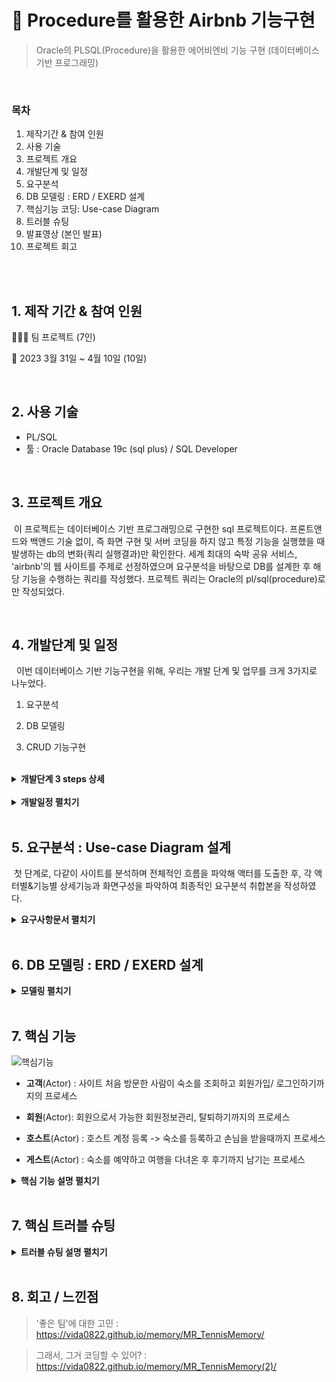 # :pushpin: Procedure를 활용한 Airbnb 기능구현 

> Oracle의 PLSQL(Procedure)을 활용한 에어비엔비 기능 구현 (데이터베이스 기반 프로그래밍) 

</br> 

### 목차

1. 제작기간 & 참여 인원  <br>
2. 사용 기술  <br>
3. 프로젝트 개요<br>
4. 개발단계 및 일정  <br>
5. 요구분석 
6. DB 모델링 : ERD / EXERD 설계    <br>
8. 핵심기능 코딩: Use-case Diagram    <br>
9. 트러블 슈팅  <br>
10. 발표영상 (본인 발표) 
11. 프로젝트 회고 <br>

</br></br>



## 1. 제작 기간 & 참여 인원 

👩‍👧‍👧 팀 프로젝트 (7인)<br>

📆 2023 3월 31일 ~ 4월 10일 (10일)  <br>

</br>

## 2. 사용 기술  

- PL/SQL <br>
- 툴 : Oracle Database 19c (sql plus) / SQL Developer    <br>

</br>



## 3. 프로젝트 개요

​	이 프로젝트는 데이터베이스 기반 프로그래밍으로 구현한 sql 프로젝트이다. 프론트앤드와 백앤드 기술 없이, 즉 화면 구현 및 서버 코딩을 하지 않고 특정 기능을 실행했을 때 발생하는 db의 변화(쿼리 실행결과)만 확인한다. 세계 최대의 숙박 공유 서비스, 'airbnb'의 웹 사이트를 주제로 선정하였으며 요구분석을 바탕으로 DB를 설계한 후 해당 기능을 수행하는 쿼리를 작성했다. 프로젝트 쿼리는 Oracle의 pl/sql(procedure)로만 작성되었다.

</br>



## 4. 개발단계 및 일정 

​	 이번 데이터베이스 기반 기능구현을 위해, 우리는 개발 단계 및 업무를 크게 3가지로 나누었다.  <br>

1. 요구분석  <br>

2. DB 모델링  <br>

3. CRUD 기능구현  <br> </br>

   

<details>
<summary><b> 개발단계 3 steps 상세</b></summary>
<div markdown="1">

**1st step : [요구분석]** <br>

1. **핵심 업무 프로세스 파악** : 사이트 전체적인 흐름 파악 => 액터 도출  <br>
2. **디테일한 기능 파악** : 각 액터별&기능별 상세한 기능/화면구성 파악  <br>
3. **요구분석서 작성** : 팀원들과 충분한 논의 후 최종적인 요구분석 취합본 작성 <br> </br>


**2nd step : [DB 모델링]** (**다같이)*<br>

1) **개념적 DB 모델링**<br>

    : 1-개체(entity) 추출 2-속성(Attribute)추출 3-관계(R)정의 => ERD *<br>

2) **논리적 DB 모델링** <br>

   1- ERD를 보고 1:1로 매칭시키는 매핑규칙(mapping rule)에 따라 스키마를 설계 => eXERD * <br>

   2- 정규화 <br>

   3- 사용할 DBMS 결정 	<br>

3) **물리적 DB 모델링** : 자료형, 크기, 역정규화 <br>

   - 컬럼 확정: 타입, 크기 <br>

   - 데이터의 사용량 분석해서 효율적인 데이터베이스가 될 수 있도록 역정규화 작업 <br>

   - 성능위해 인덱스 처리 <br>

 4) **DB 구축** : 테이블 생성 및 데이터 입력 <br>

    * 설계한 스키마에 따라 테이블을 생성한다</br>

      

**3rd step : [쿼리 작성: CRUD 기능구현]** (**3팀으로 나눠서 분담작업)*  <br>

: 데이터 처리 과정  (**상세한 요구분석 바탕**으로 실제로 그 작업을 쿼리로 구현)  <br>

* **데이터 조회** : 프로세스상 중요한 필수 표시 페이지를 구현, 데이터를 조회한다 - **SELECT** <br>

* **데이터 입력** : 각 스키마에 맞는 데이터를 입력하여 테이블을 채운다 -**INSERT** <br>

* **데이터 수정** : 변경사항을 반영하는 기능을 구현한다 - **UPDATE**  <br>

* **데이터 삭제** : 등록한 데이터들을 다시 삭제하는 기능을 구현한다 - **DELETE** <br>

* **권한 처리** : 각 사용자에 따라 권한(사용가능한 기능)을 설정해 부여한다 - **기능 구현 후 권한설정코딩 추가**<br>

</div>
</details>

</br>

<details>
<summary><b> 개발일정 펼치기</b></summary>
<div markdown="1">

​	위의 개발 단계 및 각 업무 내용을 기반해 개발일정을 다음과 같이 수립했다. 

**03/31 (금)** 각자 전반적인 프로세스 파악 후 요구분석 양식 채워오기 

**04/01 (토)** 요구분석 완료 

**04/02 (일)** 요구분석서 취합본 작성  

------------- *요구분석(서)* ----------------- 

**04/03 (월)** 개념적 DB 모델링 (ERD 작성) 

**04/04 (화)** 물리적 DB 모델링 (eXERD 작성) 

**04/05 (수)** DB 구축 (테이블 생성&데이터 엑셀로 정리 후 임포트)  +  구현할 페이지와 기능정리 & 쿼리 역할분담 

-------------*DB 모델링* ----------------------

**04/06 (목)** 기능구현(쿼리작업) 

**04/07 (금)** 기능구현(쿼리작업) 

----------------*쿼리작업* ---------------

**04/08 (토)** 기능구현(쿼리작업완료) + 발표준비 병행 

**04/09 (일)** 발표준비

---------------*ppt+ 발표준비* ---------------- 

**04/10 (월)** 발표일! 

</div>
</details>

</br>

## 5. 요구분석 : Use-case Diagram 설계 

​	첫 단계로, 다같이 사이트를 분석하며 전체적인 흐름을 파악해 액터를 도출한 후, 각 액터별&기능별 상세기능과 화면구성을 파악하여 최종적인 요구분석 취합본을 작성하였다.

<details>
<summary><b> 요구사항문서 펼치기</b></summary>
<div markdown="1">

<img width="625" alt="요구분석1" src="https://github.com/Vida0822/Airbnb_Oracle-PLSQL-Project/assets/132312673/4199f32d-01ff-44a1-b1ad-e42fc912dd7c">
<img width="625" alt="요구분석2" src="https://github.com/Vida0822/Airbnb_Oracle-PLSQL-Project/assets/132312673/fb136df1-4c2b-46fd-8b7f-10a32eec5f8f">
<img width="625" alt="요구분석3" src="https://github.com/Vida0822/Airbnb_Oracle-PLSQL-Project/assets/132312673/e648d9eb-82b4-4262-b770-5d712d7458b8">
<img width="625" alt="요구분석4" src="https://github.com/Vida0822/Airbnb_Oracle-PLSQL-Project/assets/132312673/4e2428f0-a9c5-4773-814a-6e581b142df5">
<img width="625" alt="요구분석5" src="https://github.com/Vida0822/Airbnb_Oracle-PLSQL-Project/assets/132312673/306c2004-5c89-470d-a111-c6cc6ae933a9">
<img width="625" alt="요구분석6" src="https://github.com/Vida0822/Airbnb_Oracle-PLSQL-Project/assets/132312673/91c88ad9-2c0b-496e-8fa8-c82758836624">
<img width="625" alt="요구분석7" src="https://github.com/Vida0822/Airbnb_Oracle-PLSQL-Project/assets/132312673/5922653f-048c-4ea8-aa10-01e57dab9626">
<img width="625" alt="요구분석8" src="https://github.com/Vida0822/Airbnb_Oracle-PLSQL-Project/assets/132312673/863153b3-aba8-451d-9f9c-9ace24e17289">
<img width="625" alt="요구분석9" src="https://github.com/Vida0822/Airbnb_Oracle-PLSQL-Project/assets/132312673/4cb59dba-659b-4d31-81ee-6951e13001bb">
<img width="625" alt="요구분석10" src="https://github.com/Vida0822/Airbnb_Oracle-PLSQL-Project/assets/132312673/8bc11931-e3ee-4ac9-8428-954b2d38046a">
<img width="625" alt="요구분석11" src="https://github.com/Vida0822/Airbnb_Oracle-PLSQL-Project/assets/132312673/6ad4876a-769c-4a45-bb83-3792ea2d2f40">
<img width="625" alt="요구분석12" src="https://github.com/Vida0822/Airbnb_Oracle-PLSQL-Project/assets/132312673/bc013c4b-782e-4dca-8ca2-e7765d019a4b">
<img width="625" alt="요구분석13" src="https://github.com/Vida0822/Airbnb_Oracle-PLSQL-Project/assets/132312673/53183c9c-47b8-41ae-860d-9305a2c6f094">

</div>
</details>

</br>


## 6. DB 모델링 : ERD / EXERD 설계

<details>
<summary><b> 모델링 펼치기 </b></summary>
<div markdown="1">

### 6.1. 개체 및 속성 정리 

<img width="625" alt="개체정리1" src="https://github.com/Vida0822/Airbnb_Oracle-PLSQL-Project/assets/132312673/3b487bb8-6578-4893-a69e-6dd0eb424b88">
<img width="625" alt="개체정리2" src="https://github.com/Vida0822/Airbnb_Oracle-PLSQL-Project/assets/132312673/55ba9768-a04f-4f93-b270-05be7164b6eb">
<img width="625" alt="개체정리3" src="https://github.com/Vida0822/Airbnb_Oracle-PLSQL-Project/assets/132312673/90a26990-7e10-42d8-ad5f-1dcdb2a1db9e">

</br>



### 6.2. 개념적 모델링 : ERD 설계  

​	위와 같은 요구분석을 바탕으로, 우리는 개체 및 속성을 추출한후 개체간의 관계를 정의하는 개념적 모델링을 통해 erd를 설계했다. 개체와 속성을 필기?로 정리할 땐 테이블간 관계를 명확히 파악하기 위해 편의상 기본키 및 외래키를 PK,FK로 표시하며 모두 작성해주었고 erd는 설계 규칙에 따라 외래키를 생략하고 PK대신 밑줄로 기본키임을 나타냈다. 

![에어비앤비_DB모델링_개념적모델링(erd)](https://github.com/Vida0822/Airbnb_Oracle-PLSQL-Project/assets/132312673/98d5d17e-12c1-4607-b9c4-d28d2783b4a2)








### 6.3. 물리적, 논리적 모델링 : eXERD 설계  

​	개념적 모델링을 마친 후 설계한 ERD를 1:1로 매칭시키는 매핑규칙(mapping rule)에 따라 DBMS가 지원하는 스키마로 설계하는 정규화 과정(논리적 모델링)과 세부적인 칼럼의 종류 및 자료형과 크기를 확정하고 효율적인 데이터베이스가 되도록 역정규화하는 물리적 모델링을 진행했다. <br>

​	

- **사용 툴: eXERD**

![eXERD](https://github.com/Vida0822/Airbnb_Oracle-PLSQL-Project/assets/132312673/78875f7e-b042-4304-8b68-0eafcc9b614b)

​	


### 6.4. DB 구축 : 테이블 생성 , 데이터 임포트 

1. 테이블 생성

   exerd의 '포워드 엔지니어링' 기능을 활용해 바로 sql developer상의 계정 어쩌구에 쉽게 db를 설계해주었다

2. 데이터 임포트  

​	설계한 eXERD에 따라 실제 사이트를 바탕으로 테이블에 넣어줄 데이터들을 엑셀에 정리한 후 , sql developer의 '데이터 임포트' 기능을 활용해 정리한 데이터를 각 테이블에 맞춰 넣어주었다. 

-> 링크 : 구글 스프레드 시트 

</div>
</details>

</br>



## 7. 핵심 기능




![핵심기능](https://github.com/Vida0822/TennisCounter_Java-Interface-Project/assets/132312673/76f2e20b-0c59-4eeb-914e-828974d0aaac)

* **고객**(Actor) : 사이트 처음 방문한 사람이 숙소를 조회하고 회원가입/ 로그인하기까지의 프로세스 <br>

* **회원**(Actor): 회원으로서 가능한  회원정보관리, 탈퇴하기까지의 프로세스   <br>

* **호스트**(Actor) : 호스트 계정 등록 -> 숙소를 등록하고 손님을 받을때까지 프로세스<br>

* **게스트**(Actor) : 숙소를 예약하고 여행을 다녀온 후 후기까지 남기는 프로세스 <br>



<details>
<summary><b>핵심 기능 설명 펼치기</b></summary>
<div markdown="1">


### 7.1. 액터 : 사용자

![핵심기능](https://github.com/Vida0822/TennisCounter_Java-Interface-Project/assets/132312673/76f2e20b-0c59-4eeb-914e-828974d0aaac)

* **숙소 목록조회** :pushpin: [코드 확인](https://github.com/Vida0822/TennisCounter_Java-Interface-Project/blob/08c639b660efbea0407afeea07b35e378ce73ed1/tennis/src/tennis/TennisMain.java#L66-L75)

  - 익명 프로시저 'up_roomMainPage'의 매개변수로 '숙소 유형(rm_type)'을 전달받아 해당 숙소 유형으로 숙소사진, 숙소 이름, 숙소 위치, 1박당 요금을 조회(select)하는 cursor을 선언한다.
  - 해당 커서에서 한 레코드씩 읽어와 해당 숙소 유형에 해당하는 숙소들을 형식에 맞춰 LOOP 반복문으로 출력하며 더 이상 조회된 레코드가 없을 때 종료한다. 
  - 숙소 유형이 입력되지 않으면 예외를 발생시킨다. 

* **숙소 상세조회** :pushpin: [코드 확인](https://github.com/Vida0822/TennisCounter_Java-Interface-Project/blob/08c639b660efbea0407afeea07b35e378ce73ed1/tennis/src/tennis/TennisMain.java#L66-L75)

  - 매개변수로 전달받은 '숙소 코드(rm_code,PK)'로 해당 숙소의 편의시설목록을 조회하는 up_facility를 선언해, 해당 숙소의 편의시설 카테고리, 편의시설 이름을 cursor를 사용해 반복문으로 출력한다. 
  - 매개변수로 전달받은 '숙소 코드(rm_code,PK)'로해당 숙소의 이용규칙목록을 조회하는 up_ruleset를 선언해 게스트정원, 반려동물 동반여부, 체크인&체크아웃 시간을 cursor를 사용해 반복문으로 출력한다. 
  - 매개변수로 전달받은 '숙소 코드(rm_code,PK)'로해당 숙소의 후기 목록을 조회하는 up_review를 선언하며 선언한 총 평점, 후기개수를 구하는 함수uf_reviewavg, uf_reviewcount를 호출하여 총평점, 후기개수를 출력한 후 후기 테이블의 칼럼인 청결도, 정확성, 의사소통, 위치, 체크인, 가격대비 만족도를 cursor를 사용해 반복문으로 출력한다. 
  - 숙소 코드가 입력되지 않으면 예외를 발생시킨다. 

* **회원가입** :pushpin: [코드 확인](https://github.com/Vida0822/TennisCounter_Java-Interface-Project/blob/18b9b1124a69f585853726515a4a88d02aeb7b3b/tennis/src/tennis/TennisMain.java#L30-L64)

  - 사용자 이름, 생년월일, 이메일, 전화번호, 지역을 매개변수로 입력받아 Member 테이블에 insert한다.   
  - 전화번호를 길게 입력했을 경우 VALUE_ERROR  예외를 발생시킨다. 

* **로그인** :pushpin: [코드 확인](https://github.com/Vida0822/TennisCounter_Java-Interface-Project/blob/08c639b660efbea0407afeea07b35e378ce73ed1/tennis/src/tennis/TennisMain.java#L66-L75)

  - 사용자는 전화번호 또는 이메일로 로그인 할 수 있다. 
  - 매개변수로 전달받은 전화번호 또는 이메일로 Member 테이블에서 조회되는 레코드개수가 1이면 로그인 성공 
  - 로그인 실패시 회원가입 안내 메세지를 출력한다.  
  
  

</br>

### 7.2. 액터 : 회원

![TennisMain](https://github.com/Vida0822/TennisCounter_Java-Interface-Project/assets/132312673/c1eac4bc-5e04-463a-b47c-f44d5680cfed)



- **회원정보 수정** :pushpin: [코드 확인](https://github.com/Vida0822/TennisCounter_Java-Interface-Project/blob/18b9b1124a69f585853726515a4a88d02aeb7b3b/tennis/src/tennis/TennisMain.java#L30-L64)
  
  - 회원 기본정보인 멤버코드, 이름, 이메일, 전화번호, 주소, 계좌등을 매개변수(p-)로 전달받으며 자동으로 멤버코드를 제외한 다른 매개변수는 null을 허용한다.  
  
  - Member테이블의 칼럼들 각각을 v-형 변수로 선언하여 해당 멤버코드로 조회한 레코드의 칼럼값들을 각각의 변수들에 대입한다. 
  
  - NVL 함수를 사용해 수정 요청한 값은 입력한 값(p-)로, 요청하지 않은 값은 미리 조회한 기존의 데이터(v-)로 수정(update)한다 
  
    
  
- **회원 탈퇴** :pushpin: [코드 확인](https://github.com/Vida0822/TennisCounter_Java-Interface-Project/blob/08c639b660efbea0407afeea07b35e378ce73ed1/tennis/src/tennis/TennisMain.java#L66-L75)

  - 회원의 전화번호를 매개변수로 전달받아 해당 전화번호를 전화번호로 갖는 회원의 레코드를 삭제(delete)한다.
  
  

</br>  

### 7.3. 액터 : 호스트

![scoreBoard](https://github.com/Vida0822/TennisCounter_Java-Interface-Project/assets/132312673/7410cb17-8dad-4a06-8fbb-d95e875b0611)

- **숙소 등록** :pushpin: [코드 확인](https://github.com/Vida0822/TennisCounter_Java-Interface-Project/blob/2fb77b76e96d4afbde8e7204d4b52e4e98ddcbdb/tennis/src/tennis/ScoreCounter.java#L57-L82)

  - 기본정보인 지역, 정책, 숙소유형, 공간특징, 숙소이름, 숙소설명, 최대인원수, 1박당 가격, 위치, 침실&침대&욕실개수를 매개변수로 전달받아 숙소 테이블(Room)에 삽입(insert)한다.

  - 5장의 사진 경로를 매개변수로 전달받아 현재 가입하고 있는 숙소를 코드의 Max 값으로 조회해 해당 숙소코드(외래키)와 함께 각각의 사진 주소를 사진 테이블(photo)에 삽입(insert)한다.

  - 사진을 등록해 숙소가 등록되면 숙소 상태는 '운영정지'가 기본값으로 설정된다. 

    

- **숙소 기본정보 관리** :pushpin: [코드 확인](https://github.com/Vida0822/TennisCounter_Java-Interface-Project/blob/2fb77b76e96d4afbde8e7204d4b52e4e98ddcbdb/tennis/src/tennis/ScoreCounter.java#L85-L136)

  - 숙소명을 수정(update)할 수 있으며 입력된 숙소이름이 50자를 넘으면 VALUE_ERROR를 발생시킨다. 
  - 숙소설명을 수정(update)할 수 있으며 입력된 숙소설명이 200자를 넘으면 VALUE_ERROR를 발생시킨다. 
  - 매개변수 pupdown 로 '+'또는 '-'를 입력받아 + 또는 - 버튼을 누를때마다 즉각적으로 기존 게스트 수를 1명씩 증가/감소(update) 최대 게스트 수를 수정(update)할 수 있다.
  - 숙소주소를 입력받아 수정(update)할 수 있다.
  - 숙소유형 & 예약가능공간은 동시에 수정한 후 저장버튼을 누르면 db에 반영되는 형태이기 때문에 두개를 다 매개변수로 받아 NVL 함수를 사용해 변경 요청한 값맘ㄴ update하고 그렇지 않은 값은 기존의 데이터를 넣는다. 
  -  침실&침대&욕실 각각 +,- 버튼으로 수를 조절한 후 저장버튼을 누르는 형식이기 때문에 각각 +,-값을 누른 횟수로 매개변수 pupdown를 선언하여 기존 침실&침대&욕실 개수에 더해준다. 
  -  1박당 요금 수정: 수정하고자하는 1박당 요금을 입력받아 수정(update)을 한후, 전체 숙소의 평균가격과 비교해 입력값이 높으면 낮추라는 메세지를, 낮으면 높이라는 권고 메세지를 출력한다. 
  -  환불정책 수정 : 환불정책을 엄격, 
  - 사업자 등록번호 수정 : 사업자 등록번호를 입력받아 수정(update)할 수 있다.
  - 체크인, 체크아웃 시간 수정 : 체크인, 체크아웃 시간를 입력받아 수정(update)할 수 있다. 그러나 입력된 체크아웃 시간이 1시~7시라면 v_cannot_reserve_exception 예외를 발생시킨다. 

  

- **숙소 세부정보 관리** :pushpin: [코드 확인](https://github.com/Vida0822/TennisCounter_Java-Interface-Project/blob/2fb77b76e96d4afbde8e7204d4b52e4e98ddcbdb/tennis/src/tennis/ScoreCounter.java#L85-L136)

  - 편의시설 관리 : 편의시설 종류와 숙소코드를 매개변수로 받아 해당 편의시설 코드와  숙소 코드(외래키)로 편의시설 설정 테이블에 등록/ 삭제한다.
  - 이용규칙 관리: 이용규칙 종류와 숙소코드를 매개변수로 받아 해당 이용규칙 코드와  숙소 코드(외래키)로 편의시설 설정 테이블에 등록/ 삭제한다.
    * 이때 규칙코드(RU2)인 '반려동물 허용' 선택시 함께 입력받은 최대 허용 반려동물 수를 숙소 테이블에 update 한다.  
    * 허용안하면 최대 허용 반려동물 수를 0으로 초기화하고 추가요금 테이블에서 동물 추가해서 받던 추가요금 규칙 레코드를 삭제한다. 
  - 할인제도 관리 : 할인제도 종류와 그에 따른 할인율, 할인 적용 기준 (날짜), 그리고 숙소코드를 매개변수로 받아 해당 이용규칙 코드와  숙소 코드(외래키)로 편의시설 설정 테이블에 등록/ 수정/ 삭제한다.
    * 설정한 할인 제도가 'DC1' 인경우 해당 날짜 기준을 7일로,  'DC2' 해당 날짜 기준을 30일로 자동 설정하며, 할인제도가  DC3 또는 DC4인데 dc_basis 값이 전달되지 않은경우 v_notnull 예외를 발생시킨다. 
    * 만약 할인율을 0으로 설정하면 해당 할인제도는 할인 테이블에서 삭제한다. 
  - 추가요금 관리  : 추가요금 종류와 그에 따른 추가금액, 추가요금 적용 기준 (며칠), 그리고 숙소코드를 매개변수로 받아 해당 이용규칙 코드와  숙소 코드(외래키)로 편의시설 설정 테이블에 등록/ 수정/ 삭제한다.
    * 이용규칙 테이블에서 'RU2' 즉 반려동물 허용 규칙이 있는지 확인한 후 만약 반려동물에 대한 추가요금을 설정했는데 반려동물 허용 규칙이 없다면 해당 이용규칙을 이용규칙 테이블에 삽입(insert)한다. 
    * 추가금액을 0으로 수정하면 자동으로 해당 추가요금제도는 삭제시킨다. 
  
  
  
- **숙소 상태 수정 ** :pushpin: [코드 확인](https://github.com/Vida0822/TennisCounter_Java-Interface-Project/blob/2fb77b76e96d4afbde8e7204d4b52e4e98ddcbdb/tennis/src/tennis/ScoreCounter.java#L85-L136)

  - 호스트는 숙소상태를 운영정지, 비활성화...등으로 수정할 수 있다. 
  - 만약 숙소 상태가 이미 '비활성화' 라면 해당 숙소는 이미 조회할 수 없으므로 v_no_more_visible 예외를 발생시킨다.
  - 숙소 상태를 비활성화하면 위시리스트, 예약, 이용규칙설정, 추요금 설정 테이블 등에서 해당 숙소 코드를 갖는 레코드를 삭제한 후, 예약 테이블에선 '예약 거절'로 예약 상태를 바꾼다. 

 

</br>   


### 7.4. 액터 : 게스트

![dispScoreBoard](https://github.com/Vida0822/TennisCounter_Java-Interface-Project/assets/132312673/5f83dcb4-2c7b-4d38-894b-7446e2d8dae0)

- **위시리스트 관리** :pushpin: [코드 확인](https://github.com/Vida0822/TennisCounter_Java-Interface-Project/blob/2fb77b76e96d4afbde8e7204d4b52e4e98ddcbdb/tennis/src/tennis/ScoreCounter.java#L57-L82)
  - 위시리스트 조회 : 회원코드로 해당 회원이 등록한 위시리스트 목록을 cursor를 활용해 조회한다. 숙소 사진, 위치, 타입, 숙소 이름 , 침대 개수를 

  - 위시리스트 추가: 멤버코드와 숙소코드를 활용해 위시리스트 테이블에 삽입하며(insert), 이때 하나의 회원은 같은 숙소를 등록할 수 없게 하도록 트리거를 설정해준다. 

  - 위시리스트 삭제: 멤버코드와 숙소코드를 활용해 위시리스트 테이블에서 삭제한다(delete)


- **예약 관리** :pushpin: [코드 확인](https://github.com/Vida0822/TennisCounter_Java-Interface-Project/blob/2fb77b76e96d4afbde8e7204d4b52e4e98ddcbdb/tennis/src/tennis/ScoreCounter.java#L85-L136)
  
  - 예약 목록 조회 : 예약이 완료된 숙소의 목록을 체크인 체크아웃 시간 , 주소, 예약일, 호스트 정보와 함께 출력한다.
  - 예약 상세 조회: 상세보기를 요청한 숙소의 기본정보와 게스트 수 , 예약 번호, 환불 정책 등 추가 세부적인 정보와 함께 출력한다. 
  - 예약하기 
    * 요금산정: 기본요금에거기에 박수를 곱해 할인율 계산 함수를 활용해 도출한 할인율을 적용해 거기에 추가금액 계산함수로 도출한 추가요금을 더해 최종 가격을 도출한다.
    * 요금 및 기타 예약 정보를 예약 테이블에 삽입한 후 성공적으로 처리되면 예약 정보를 출력한다. 
    * 예약은 예약이 없는 날에만 예약이 가능하며 총인원은 최대인원을 넘을수 없고 반려동물은 최대반려동물을 넘을 수 없도록 트리거를 설정해준다. 
  - 예약 수정 :  예약 수정시 가장 최근에 update 된 할인율, 추가요금 제도 등을 반영해 다시 요금을 계산한다. 
  - 예약 삭제 : 전달받은 예약코드로 예약 테이블에서 해당 레코드를 삭제하는데 만약 이미 결제가 되어 결제 테이블에 등록되어있따면 먼저 환불을 하라는 v_no_res_cancel 예외를 발생시킨다. 
  
- **결제 관리** :pushpin: [코드 확인](https://github.com/Vida0822/TennisCounter_Java-Interface-Project/blob/2fb77b76e96d4afbde8e7204d4b52e4e98ddcbdb/tennis/src/tennis/ScoreCounter.java#L85-L136)

  - 결제 목록 조회: 해당 결제수단으로 결제한 결제 목록을 cursor를 활용해 예약코드, 숙소 이름, 결제자 이름, 결제 날짜, 카드번호, 만료 날짜, 우편번호, 결제 금액의 정보를 반복문으로 출력한다. 

  - 결제하기: 결제 지역, 카드번호 , 만료 기한 등의 결제 수단 정보를 입력받아 결제 테이블에 insert한다. 이때 예약상태가 '예정된 여행'이 아니면 결제를 할 수 없도록 트리거를 설정해준다. 

  - 결제 직접취소 방지 : 결제 후에는 환불절차를 거쳐야 결제 및 예약 취소를 할 수 있기 때문에 결제 테이블에서 직접적으로 레코드를 삭제할 수 없도록 트리거를 설정해준다. 

    

- **환불 관리** :pushpin: [코드 확인](https://github.com/Vida0822/TennisCounter_Java-Interface-Project/blob/2fb77b76e96d4afbde8e7204d4b52e4e98ddcbdb/tennis/src/tennis/ScoreCounter.java#L85-L136)

  - 한 플레이어가 포인트 4점 획득했는데 1점차면 포인트 듀스가, 6게임 획득했는데 1 게임차면 게임 듀스가 발생한다.
  - 그 즉시 별개의 듀스 포인트 필드와 while문을 사용해 듀스게임을 실행한다. 

- **후기 관리** :pushpin: [코드 확인](https://github.com/Vida0822/TennisCounter_Java-Interface-Project/blob/2fb77b76e96d4afbde8e7204d4b52e4e98ddcbdb/tennis/src/tennis/ScoreCounter.java#L85-L136)

  - 한 플레이어가 포인트 4점 획득했는데 1점차면 포인트 듀스가, 6게임 획득했는데 1 게임차면 게임 듀스가 발생한다.
  - 그 즉시 별개의 듀스 포인트 필드와 while문을 사용해 듀스게임을 실행한다. 

  

</br>  



</div>
</details>

</br>

## 7. 핵심 트러블 슈팅

<details>
<summary><b>트러블 슈팅 설명 펼치기</b></summary>
<div markdown="1">


<details>
<summary><b>erd 트러블 슈팅 </b></summary>
<div markdown="1">


### 5.1. 숙소 세부정보 설정부분 erd 설계  -> 여기 또는 트러블 슈팅 

​	&nbsp;&nbsp;&nbsp;&nbsp;**인터페이스(interface)** 는 추상 클래스(미완성 설계도)와 유사하지만 일반 메서드도 포함할 수 있는 다른 일반 추상 클래스와 달리 **오로지 추상 메서드와 상수**로만 이루어진다 (※ jdk 1.8 버전부턴 'default method' 형태로 포함 가능). 즉 해당 interface 안에는 오로지 **메서드의 선언부만** 작성된다.

​	&nbsp;&nbsp;&nbsp;&nbsp;이러한 인터페이스의 특징은 다음과 같다.

1. **다형성** : 조상 타입, 즉 인터페이스 타입 참조변수로 구현된 **자손 인스턴스를 대입**하여 사용할 수 있다. 

2. **강제성**: 자손 클래스은 해당 기능에 필수적인 메서드를 **강제로 오버라이딩** 하게한다. 

3. **has-a**: 다중 상속, 즉 하나의 조상클래스만 가질 수 있는 것과 달리 **여러개의 interface를 implement** 할 수 있다.

   

​	&nbsp;&nbsp;&nbsp;&nbsp;interface의 특징을 고려해, 우리의 **인터페이스의 활용방안**은 다음 두가지였다.

1. **기본 설계도**로서의 interface 
2. **협업(분담)을 용이**하게 하는 interface 

</br>

### 5.2. 예약부분 erd 설계 

##### 2023-03

![클래스 다이어그램(팀)](https://github.com/Vida0822/TennisCounter_Java-Interface-Project/assets/132312673/a577be0c-b065-45c3-9f97-6867740cc92e)



​	&nbsp;&nbsp;&nbsp;&nbsp;*"인터페이스는 **기본 설계도**이다."*

​	&nbsp;&nbsp;&nbsp;&nbsp;세상엔 **수많은 경기 종목**이 있고 각 규칙을 하나의 클래스에서 다 고려할 순 없다. 따라서 계수기라면 포함해야할 기본적인 기능인 **득점 처리** 기능과 **점수 출력**기능을 반드시 구현하도록, 즉 **최소한의 메서드**를 Interface에 선언하고 이를 자손 클래스에서 상속받아 **각 경기 종목에 맞춰 알아서 구현**하게끔 하는 **기본 설계도**로서 기능하게 한다. 

​	&nbsp;&nbsp;&nbsp;&nbsp;따라서 우린 '계수기' 기본 설계도로 **인터페이스 I**를 선언하고 이를 상속받은 테니스 계수기인 클래스 **ScoreCounter**는 해당 두 메서드를 **테니스 규칙을 반영하여 오버라이딩**한다. 이렇게 구현한 ScoreCounter를 실제 경기(main함수)가 실행되는 **TennisMain**에서 객체로 생성해 사용하게끔 구조를 설정했다.      



</div>
</details>

</br>

### 7.1. 인터페이스 참조변수 활용

![인터페이스 손필기](https://github.com/Vida0822/TennisCounter_Java-Interface-Project/assets/132312673/961a7dc0-7ab6-48f7-87ad-3e47dbc6e300)

​	

​	&nbsp;&nbsp;&nbsp;&nbsp;메서드 선언부(*Interface I*) 구현부(*Class B*)  사용부(*Class A*) 실행부(*Main*)로 클래스를 나누었다. 이 구조의 목적은 객체지향언어의 **다형성**을 활용해 부모 클래스가 완성되어야 자손 클래스가 구현가능한 상속구조의 단점을 해결해 분업의 효율성을 높이고자 함에있다.  

​	&nbsp;&nbsp;&nbsp;&nbsp;Class A에 interface 참조변수를 통해 **빈 껍데기 뿐인 메서드**를 만들어 로직을 구현하고, 다른 팀원들은 해당 interface를 상속받은 클래스B에서 **메서드의 몸체**를 구현한다. 각자 개발을 마친 후 프로그램 실행시 Class A를 객체로 생성하고 Class A 메서드의 매개변수인 interface의 참조변수, 즉 조상 참조변수에 인터페이스를 상속받은 Class B를 객체로 생성해 자손 인스턴스를 **동적으로 주입**한다. 

​	&nbsp;&nbsp;&nbsp;&nbsp;위 구조를 우리 프로젝트에 반영하면 아래와 같다. 
</br>


![초기 클래스다이어그램](https://github.com/Vida0822/TennisCounter_Java-Interface-Project/assets/132312673/1b6384a0-cc8b-4a7b-a697-1b18fb68b6bc)



​	&nbsp;&nbsp;&nbsp;&nbsp;득점시 포인트를 올리는 pointWinner(int p)와 게임현황을 출력하는 dispScoreBoard() 두 메서드를 인터페이스 I에 선언한다. 메서드를 **구현하는 ScoreCount** 클래스와, 테니스 규칙을 반영해 **득점처리**하는 계수기, **ScoreBoard** 클래스를 작성한다. **게임이 실행**되는 TennisMain에선 경기정보를 입력받아 계수기, **ScoreBoard를 객체로 생성**하면서 게임을 세팅한다. 이후 득점자를 랜덤으로 도출하고 **인터페이스 I를 매개변수**로 갖는 pointWinner(I i), dispScoreBoard(I i) 매개변수에 **ScoreCount를 넣어 호출**하며 득점처리 및 점수출력을 실행한다. 이 과정을 게임이 끝날때까지 while문으로 반복한다. 

​	&nbsp;&nbsp;&nbsp;&nbsp;게임을 세팅, 진행하는 TennisMain에 2명, 메서드 구현부에 2명, 계수기 로직 구현에 3명으로 개발 파트를 나누었다. 인터페이스에 **메서드의 기능과 리턴타입을 명확히 선언**해 놓으니 실제로 구현이 안되었더라도 **계수기 로직 개발을 동시에 진행**할 수 있었다.

<br>

*Problem*

​	 &nbsp;&nbsp;&nbsp;&nbsp;문제는 메서드의 리턴값만으로 테니스 득점로직을 계수기 클래스(ScoreBoard)에 구현해야하는데, 포인트 점수를 다루는 메서드 구현부(ScoreCounter)와 포인트 점수, 게임, 세트 모두를 처리하는 계수기(ScoreBoard)간 **멤버변수가 중복선언** 되는 등 **기능 구분이 명확하지 않았다**. 

​	&nbsp;&nbsp;&nbsp;&nbsp;또한 **객체의 주입(DI)** 에 대한 이해부족으로 **인터페이스 참조변수**를 잘 활용하지 못해, 실행부(ScoreBoard)에서 인터페이스 참조변수로 메서드를 새롭게 선언하거나 메인 함수의 게임세팅과 연결지어 줄 때 어려움이 있었다. 즉 코딩경험 부족에 의한 기술적 한계로 **클래스간의 기능 연계**가 원활이 이루어지지 못했다. 

</br>

*Solution*

​	&nbsp;&nbsp;&nbsp;&nbsp;개발 시간이 촉박했던 시점이라 **메서드 사용클래스(ScoreBoard)를 없애고**  ScoreCounter 클래스에서 테니스 규칙을 반영하며 메서드를 구현하는 방향으로 설계를 수정했다. 실제 main함수에선 구현부인 **ScoreCounter에서 직접 메서드를 호출**하도록 했다.

​	&nbsp;&nbsp;&nbsp;&nbsp;이렇게 하니 구현자체는 편해졌지만 ScoreCounter에 계수기 로직(테니스 규칙)과 득점 처리, 출력 등 여러 기능이 섞여 객체 지향의 장점인 **모듈화**가 잘 이루어지지 않고 **코드의 가독성**이 떨어졌다. 시간적 여유가 있었다면  클래스간 기능 구분을 더 명확히 하고 그 주입, 연계관계를 통해 객체지향의 장점을 최대한 살린 체계적인 프로그램을 만들 수 있었을 것 같아 팀원들과 나도 많이 아쉬웠다. 

</br>

### 7.2. 테니스 규칙에 맞는 포인트 출력

- 계수기 메서드, 즉 scoreBoard() 함수를 구현할 때 계산의 편의 및 게임, 세트수 계산과의 로직 일치를 위해 포인트 점수를 0,1,2,3 점으로 두어 득점처리 했다. 

<details>
<summary><b>기존 코드</b></summary>
<div markdown="1">

```java
	public void pointWinner(int p) { // pointWinner 오버라이딩
		if (p == 1) {
			player1Point++;
		} else
			player2Point++;
	}

	public void scoreBoard() { // 계수기 메서드
	
		if (player1Point == 4) { //player1이 4포인트를 이겼을때
			player1Game++;
			pointReset();
		}
		if (player2Point == 4) { //player2이 4포인트를 이겼을때
			player2Game++;
			pointReset();
		}
        /* 코딩 생략 */ 
    }
```

</div>
</details>

</br>



*Problem*

- 하지만 점수판 메서드, dispScoreBoard()를 구현할 때 포인트 점수를 출력할땐 테니스 경기 규칙에 따라 0,15,30,40 점으로 출력을 해야했는데, 이 점수들은 서로 불규칙하여 득점시 고정값으로 올리는 것이 불가능했다.  
</br>

*Solution*

- 1점씩 올리는 포인트 득점처리 방식은 그대로 두되,  0,1,2,3 점으로 두었던 포인트 점수를 출력할때 테니스 경기 규칙에 맞춰 변환시킨다. 
- 점수판 메서드에서 0,15, 30, 45를 포인트 점수 배열 playerPoints로 만들고, 0,1,2,3을 배열의 index로 매칭 시켜 출력형식을 바꾸어준다.
- 이 때 듀스게임까지 가게될 경우 포인트가 4를 넘을 수 있기 때문에 ( 5점,6점 => 15점. 30점 ), 단순히 값이 0,1,2,3인 것이 아닌 아닌 값의 4로 나눈 나머지를 index로 활용했다.
- 이렇게 하니 득점처리는 그대로 로직을 유지해 계산을 편하게 할 수 있고 출력하기 전에만 형식을 일치시켜 바꿔주면되어 편리했다

<details>
<summary><b>개선된 코드</b></summary>
<div markdown="1">

```java
int[] player1Points = { 0, 15, 30, 40 }; //포인트 점수
int[] player2Points = { 0, 15, 30, 40 };
int printplayer1Point 
		= player1Points[player1Point % 4];
int printplayer2Point 
		= player2Points[player2Point % 4];
```

</div>
</details>

</br>

</div>
</details>

</br>

## 8. 회고 / 느낀점

> '좋은 팀'에 대한 고민 : https://vida0822.github.io/memory/MR_TennisMemory/		</br> 

> 그래서, 그거 코딩할 수 있어? : https://vida0822.github.io/memory/MR_TennisMemory(2)/
